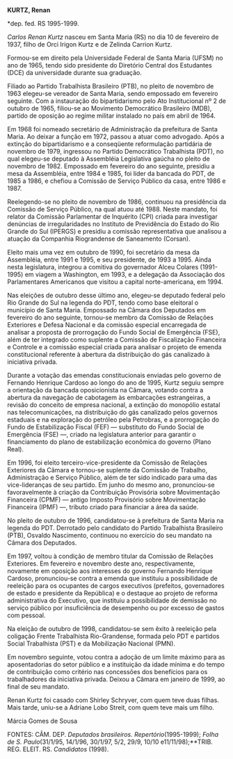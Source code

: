 **KURTZ, Renan**

\*dep. fed. RS 1995-1999.

*Carlos Renan Kurtz* nasceu em Santa Maria (RS) no dia 10 de fevereiro
de 1937, filho de Orci Irigon Kurtz e de Zelinda Carrion Kurtz.

Formou-se em direito pela Universidade Federal de Santa Maria (UFSM) no
ano de 1965, tendo sido presidente do Diretório Central dos Estudantes
(DCE) da universidade durante sua graduação.

Filiado ao Partido Trabalhista Brasileiro (PTB), no pleito de novembro
de 1963 elegeu-se vereador de Santa Maria, sendo empossado em fevereiro
seguinte. Com a instauração do bipartidarismo pelo Ato Institucional nº
2 de outubro de 1965, filiou-se ao Movimento Democrático Brasileiro
(MDB), partido de oposição ao regime militar instalado no país em abril
de 1964.

Em 1968 foi nomeado secretário de Administração da prefeitura de Santa
Maria. Ao deixar a função em 1972, passou a atuar como advogado. Após a
extinção do bipartidarismo e a conseqüente reformulação partidária de
novembro de 1979, ingressou no Partido Democrático Trabalhista (PDT), no
qual elegeu-se deputado à Assembléia Legislativa gaúcha no pleito de
novembro de 1982. Empossado em fevereiro do ano seguinte, presidiu a
mesa da Assembléia, entre 1984 e 1985, foi líder da bancada do PDT, de
1985 a 1986, e chefiou a Comissão de Serviço Público da casa, entre 1986
e 1987.

Reelegendo-se no pleito de novembro de 1986, continuou na presidência da
Comissão de Serviço Público, na qual atuou até 1988. Neste mandato, foi
relator da Comissão Parlamentar de Inquérito (CPI) criada para
investigar denúncias de irregularidades no Instituto de Previdência do
Estado do Rio Grande do Sul (IPERGS) e presidiu a comissão
representativa que analisou a atuação da Companhia Riograndense de
Saneamento (Corsan).

Eleito mais uma vez em outubro de 1990, foi secretário da mesa da
Assembléia, entre 1991 e 1995, e seu presidente, de 1993 a 1995. Ainda
nesta legislatura, integrou a comitiva do governador Alceu Colares
(1991-1995) em viagem a Washington, em 1993, e a delegação da Associação
dos Parlamentares Americanos que visitou a capital norte-americana, em
1994.

Nas eleições de outubro desse último ano, elegeu-se deputado federal
pelo Rio Grande do Sul na legenda do PDT, tendo como base eleitoral o
município de Santa Maria. Empossado na Câmara dos Deputados em fevereiro
do ano seguinte, tornou-se membro da Comissão de Relações Exteriores e
Defesa Nacional e da comissão especial encarregada de analisar a
proposta de prorrogação do Fundo Social de Emergência (FSE), além de ter
integrado como suplente a Comissão de Fiscalização Financeira e Controle
e a comissão especial criada para analisar o projeto de emenda
constitucional referente à abertura da distribuição do gás canalizado à
iniciativa privada.

Durante a votação das emendas constitucionais enviadas pelo governo de
Fernando Henrique Cardoso ao longo do ano de 1995, Kurtz seguiu sempre a
orientação da bancada oposicionista na Câmara, votando contra a abertura
da navegação de cabotagem às embarcações estrangeiras, a revisão do
conceito de empresa nacional, a extinção do monopólio estatal nas
telecomunicações, na distribuição do gás canalizado pelos governos
estaduais e na exploração do petróleo pela Petrobras, e a prorrogação do
Fundo de Estabilização Fiscal (FEF) — substituto do Fundo Social de
Emergência (FSE) —, criado na legislatura anterior para garantir o
financiamento do plano de estabilização econômica do governo (Plano
Real).

Em 1996, foi eleito terceiro-vice-presidente da Comissão de Relações
Exteriores da Câmara e tornou-se suplente da Comissão de Trabalho,
Administração e Serviço Público, além de ter sido indicado para uma das
vice-lideranças de seu partido. Em junho do mesmo ano, pronunciou-se
favoravelmente à criação da Contribuição Provisória sobre Movimentação
Financeira (CPMF) — antigo Imposto Provisório sobre Movimentação
Financeira (IPMF) —, tributo criado para financiar a área da saúde.

No pleito de outubro de 1996, candidatou-se à prefeitura de Santa Maria
na legenda do PDT. Derrotado pelo candidato do Partido Trabalhista
Brasileiro (PTB), Osvaldo Nascimento, continuou no exercício do seu
mandato na Câmara dos Deputados.

Em 1997, voltou à condição de membro titular da Comissão de Relações
Exteriores. Em fevereiro e novembro deste ano, respectivamente,
novamente em oposição aos interesses do governo Fernando Henrique
Cardoso, pronunciou-se contra a emenda que instituiu a possibilidade de
reeleição para os ocupantes de cargos executivos (prefeitos,
governadores de estado e presidente da República) e o destaque ao
projeto de reforma administrativa do Executivo, que instituiu a
possibilidade de demissão no serviço público por insuficiência de
desempenho ou por excesso de gastos com pessoal.

Na eleição de outubro de 1998, candidatou-se sem êxito à reeleição pela
coligação Frente Trabalhista Rio-Grandense, formada pelo PDT e partidos
Social Trabalhista (PST) e da Mobilização Nacional (PMN).

Em novembro seguinte, votou contra a adoção de um limite máximo para as
aposentadorias do setor público e a instituição da idade mínima e do
tempo de contribuição como critério nas concessões dos benefícios para
os trabalhadores da iniciativa privada. Deixou a Câmara em janeiro de
1999, ao final de seu mandato.

Renan Kurtz foi casado com Shirley Schryver, com quem teve duas filhas.
Mais tarde, uniu-se a Adriane Lobo Streit, com quem teve mais um filho.

Márcia Gomes de Sousa

FONTES: CÂM. DEP. *Deputados brasileiros. Repertório*(1995-1999); *Folha
de S. Paulo*(31/1/95, 14/1/96, 30/1/97, 5/2, 29/9, 10/10
e11/11/98);**TRIB. REG. ELEIT. RS. *Candidatos* (1998).

 
